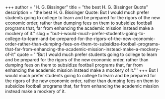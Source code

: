 +++
author = "H. G. Bissinger"
title = "the best H. G. Bissinger Quote"
description = "the best H. G. Bissinger Quote: But I would much prefer students going to college to learn and be prepared for the rigors of the new economic order, rather than dumping fees on them to subsidize football programs that, far from enhancing the academic mission instead make a mockery of it."
slug = "but-i-would-much-prefer-students-going-to-college-to-learn-and-be-prepared-for-the-rigors-of-the-new-economic-order-rather-than-dumping-fees-on-them-to-subsidize-football-programs-that-far-from-enhancing-the-academic-mission-instead-make-a-mockery-of-it"
quote = '''But I would much prefer students going to college to learn and be prepared for the rigors of the new economic order, rather than dumping fees on them to subsidize football programs that, far from enhancing the academic mission instead make a mockery of it.'''
+++
But I would much prefer students going to college to learn and be prepared for the rigors of the new economic order, rather than dumping fees on them to subsidize football programs that, far from enhancing the academic mission instead make a mockery of it.
